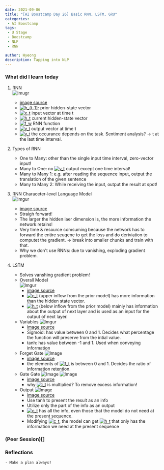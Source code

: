 ```yaml
---
date: 2021-09-06
title: "[AI Boostcamp Day 26] Basic RNN, LSTM, GRU"
categories: 
 - AI Boostcamp
tags:
 - U Stage
 - Boostcamp
 - NLP
 - RNN

author: Hyeong
description: Tapping into NLP
---
```

### What did I learn today
 1. RNN <br>
    ![Imugr](https://i.imgur.com/a70C2NA.png) <br>
    - [image source](http://karpathy.github.io/2015/05/21/rnn-effectiveness/)
    - <a href="https://www.codecogs.com/eqnedit.php?latex=h_{t-1}" target="_blank"><img src="https://latex.codecogs.com/gif.latex?h_{t-1}" title="h_{t-1}" /></a>: prior hidden-state vector
    - <a href="https://www.codecogs.com/eqnedit.php?latex=x_t" target="_blank"><img src="https://latex.codecogs.com/gif.latex?x_t" title="x_t" /></a> input vector at time t
    - <a href="https://www.codecogs.com/eqnedit.php?latex=h_t" target="_blank"><img src="https://latex.codecogs.com/gif.latex?h_t" title="h_t" /></a> current hidden-state vector
    - <a href="https://www.codecogs.com/eqnedit.php?latex=f_w" target="_blank"><img src="https://latex.codecogs.com/gif.latex?f_w" title="f_w" /></a> RNN function
    - <a href="https://www.codecogs.com/eqnedit.php?latex=y_t" target="_blank"><img src="https://latex.codecogs.com/gif.latex?y_t" title="y_t" /></a> output vector at time t
    - <a href="https://www.codecogs.com/eqnedit.php?latex=y_t" target="_blank"><img src="https://latex.codecogs.com/gif.latex?y_t" title="y_t" /></a> the occurance depends on the task. Sentiment analysis? -> t at the last time interval.

2. Types of RNN
    - One to Many: other than the single input time interval, zero-vector input!
    - Many to One: no <a href="https://www.codecogs.com/eqnedit.php?latex=y_t" target="_blank"><img src="https://latex.codecogs.com/gif.latex?y_t" title="y_t" /></a> output except one time interval!
    - Many to Many 1: e.g. after reading the sequence input, output the translation of the given sentence
    - Many to Many 2: While receiving the input, output the result at spot!

3. RNN Characeter-level Language Model <br>
    ![Imgur](https://i.imgur.com/K35FY4G.png)
    - [image source](http://karpathy.github.io/2015/05/21/rnn-effectiveness/)
    - Straigh forward!
    - The larger the hidden laer dimension is, the more information the network retains!
    - Very time & resource comsuming because the network has to forward the entire seuqene to get the loss and do deriviation to computet the gradient. -> break into smaller chunks and train with that.
    - Why we don't use RNNs: due to vanishing, exploding gradient problem. 

4. LSTM
    - Solves vanshing gradient problem!
    - Overall Model <br>
    ![Imgur](https://i.imgur.com/oN1Kotu.png)
        - [image source](http://colah.github.io/posts/2015-08-Understanding-LSTMs/)
        - <a href="https://www.codecogs.com/eqnedit.php?latex=c_t" target="_blank"><img src="https://latex.codecogs.com/gif.latex?c_t" title="c_t" /></a> (upper inflow from the prior model) has more information than the hidden state vector. 
        - <a href="https://www.codecogs.com/eqnedit.php?latex=h_t" target="_blank"><img src="https://latex.codecogs.com/gif.latex?h_t" title="h_t" /></a> (below inflow from the prior model) mainly has information about the output of next layer and is used as an input for the output of next layer.
    - Variables
    ![Imgur](https://i.imgur.com/OVB3iNC.png)
        - [image source](http://colah.github.io/posts/2015-08-Understanding-LSTMs/)
        - Sigmoid: has value between 0 and 1. Decides what percentage the function will preserve from the intial value.
        - tanh: has value between -1 and 1. Used when conveying information
    - Forget Gate 
    ![Image](http://colah.github.io/posts/2015-08-Understanding-LSTMs/img/LSTM3-focus-f.png)
        - [image source](http://colah.github.io/posts/2015-08-Understanding-LSTMs/)
        - the elements of <a href="https://www.codecogs.com/eqnedit.php?latex=f_t" target="_blank"><img src="https://latex.codecogs.com/gif.latex?f_t" title="f_t" /></a> is between 0 and 1. Decides the ratio of information retention.
    - Gate Gate
    ![Image](http://colah.github.io/posts/2015-08-Understanding-LSTMs/img/LSTM3-focus-i.png)
    ![Image](http://colah.github.io/posts/2015-08-Understanding-LSTMs/img/LSTM3-focus-C.png)
        - [image source](http://colah.github.io/posts/2015-08-Understanding-LSTMs/)
        - why <a href="https://www.codecogs.com/eqnedit.php?latex=i_t" target="_blank"><img src="https://latex.codecogs.com/gif.latex?i_t" title="i_t" /></a> is multiplied? To remove excess information!
    - Output
    ![Image](http://colah.github.io/posts/2015-08-Understanding-LSTMs/img/LSTM3-focus-o.png)
        - [image source](http://colah.github.io/posts/2015-08-Understanding-LSTMs/)
        - Use tanh to present the result as an info
        - Utilize only the part of the info as an output
        - <a href="https://www.codecogs.com/eqnedit.php?latex=c_t" target="_blank"><img src="https://latex.codecogs.com/gif.latex?c_t" title="c_t" /></a> has all the info, even those that the model do not need at the present sequence.
        - Modifying <a href="https://www.codecogs.com/eqnedit.php?latex=c_t" target="_blank"><img src="https://latex.codecogs.com/gif.latex?c_t" title="c_t" /></a>, the model can get <a href="https://www.codecogs.com/eqnedit.php?latex=h_t" target="_blank"><img src="https://latex.codecogs.com/gif.latex?h_t" title="h_t" /></a> that only has the information we need at the present sequence

    



### (Peer Session)[]

### Reflections
    - Make a plan always!


